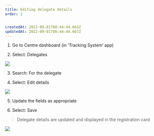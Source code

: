 ```yaml
---
title: Editing delegate details
order: 2


createdAt: 2022-09-01T08:44:44.663Z
updatedAt: 2022-09-01T08:44:44.667Z
---
```

1. Go to Centre dashboard (in ‘Tracking System’ app) ​

2. Select: Delegates​

![](/img/cm-6-06-Editing.jpg)

3. Search: For the delegate​

4. Select: Edit details ​

![](/img/cm-6-07-Editing.jpg)

5. Update the fields as appropriate ​

6. Select: Save​

> Delegate details are updated and displayed in the registration card​

![](/img/cm-6-08-Editing.jpg)
